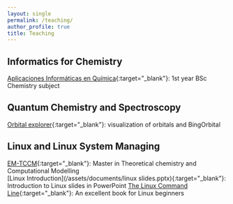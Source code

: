 ```yaml
---
layout: single
permalink: /teaching/
author_profile: true
title: Teaching
---
```


## Informatics for Chemistry

[Aplicaciones Informáticas en Química](https://www.uv.es/qai/){:target="\_blank"}: 1st year BSc Chemistry subject

## Quantum Chemistry and Spectroscopy

[Orbital explorer](https://elearning.rutgers.edu/orbitalexplorer/){:target="\_blank"}: visualization of orbitals and BingOrbital

## Linux and Linux System Managing

[EM-TCCM](https://www.emtccm.org/){:target="\_blank"}: Master in Theoretical chemistry and Computational Modelling  
[Linux Introduction](/assets/documents/linux slides.pptx){:target="\_blank"}: Introduction to Linux slides in PowerPoint
[The Linux Command Line](/assets/documents/LINUX_TheCommandLine.pdf){:target="\_blank"}: An excellent book for Linux beginners



